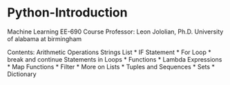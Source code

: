 # Python-Introduction
Machine Learning EE-690
Course Professor: Leon Jololian, Ph.D. 
University of alabama at birmingham

Contents:
     Arithmetic Operations
     Strings
     List
    * IF Statement
    * For Loop
    * break and continue Statements in Loops
    * Functions
    * Lambda Expressions
    * Map Functions
    * Filter
    * More on Lists
    * Tuples and Sequences
    * Sets
    * Dictionary

